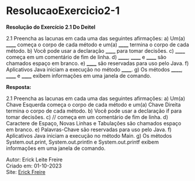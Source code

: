 # ResolucaoExercicio2-1

**Resolução do Exercício 2.1 Do Deitel**

2.1 Preencha as lacunas em cada uma das seguintes afirmações:
a) Um(a) **\_\_\_\_** começa o corpo de cada método e um(a) **\_\_\_\_** termina o corpo de cada método.
b) Você pode usar a declaração **\_\_\_\_** para tomar decisões.
c) **\_\_\_\_** começa em um comentário de fim de linha.
d) **\_\_\_\_**, **\_\_\_\_** e **\_\_\_\_** são chamados espaço em branco.
e) **\_\_\_\_** são reservadas para uso pelo Java.
f) Aplicativos Java iniciam a execução no método **\_\_\_\_**.
g) Os métodos **\_\_\_\_**, **\_\_\_\_** e **\_\_\_\_** exibem informações em uma janela de comando.

**Resposta:**

2.1 Preencha as lacunas em cada uma das seguintes afirmações:
a) Um(a) Chave Esquerda começa o corpo de cada método e um(a) Chave Direita termina o corpo de cada método.
b) Você pode usar a declaração if para tomar decisões.
c) // começa em um comentário de fim de linha.
d) Caractere de Espaço, Novas Linhas e Tabulações são chamados espaço em branco.
e) Palavras-Chave são reservadas para uso pelo Java.
f) Aplicativos Java iniciam a execução no método Main.
g) Os métodos System.out.print, System.out.println e System.out.printf exibem informações em uma janela de comando.

Autor: Erick Leite Freire<br>
Criado em: 01-10-2023<br>
Site: [Erick Freire](https://www.erickfreire.com.br)<br>
